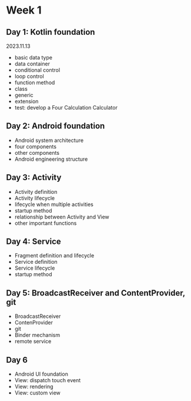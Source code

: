# Week 1
## Day 1: Kotlin foundation
2023.11.13
- basic data type
- data container
- conditional control
- loop control
- function method
- class
- generic
- extension
- test: develop a Four Calculation Calculator
## Day 2: Android foundation
- Android system architecture
- four components
- other components
- Android engineering structure
## Day 3: Activity
- Activity definition
- Activity lifecycle
- lifecycle when multiple activities
- startup method
- relationship between Activity and View
- other important functions
## Day 4: Service
- Fragment definition and lifecycle
- Service definition
- Service lifecycle
- startup method
## Day 5: BroadcastReceiver and ContentProvider, git
- BroadcastReceiver
- ContenProvider
- git
- Binder mechanism
- remote service
## Day 6
- Android UI foundation
- View: dispatch touch event
- View: rendering
- View: custom view
